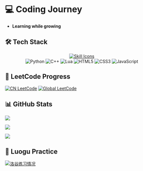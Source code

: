 # 💻 Coding Journey  
- **Learning while growing**

## 🛠 Tech Stack  
<div align="center">
  <a href="#tech-stack">
    <img src="https://skillicons.dev/icons?i=py,cpp,lua,html,css,js&theme=dark&perline=6" 
         alt="Skill Icons">
  </a>
  
  <div>
    <img src="https://img.shields.io/badge/Python-3776AB?style=for-the-badge&logo=python&logoColor=white&color=3776AB&labelColor=000" alt="Python">
    <img src="https://img.shields.io/badge/C++-00599C?style=for-the-badge&logo=cplusplus&logoColor=white&color=00599C&labelColor=000" alt="C++">
    <img src="https://img.shields.io/badge/Lua-2C2D72?style=for-the-badge&logo=lua&logoColor=white&color=2C2D72&labelColor=000" alt="Lua">
    <img src="https://img.shields.io/badge/HTML5-E34F26?style=for-the-badge&logo=html5&logoColor=white&color=E34F26&labelColor=000" alt="HTML5">
    <img src="https://img.shields.io/badge/CSS3-1572B6?style=for-the-badge&logo=css3&logoColor=white&color=1572B6&labelColor=000" alt="CSS3">
    <img src="https://img.shields.io/badge/JavaScript-F7DF1E?style=for-the-badge&logo=javascript&logoColor=white&color=F7DF1E&labelColor=000" alt="JavaScript">
  </div>
</div>

## 🧮 LeetCode Progress
[![CN LeetCode](https://leetcard.jacoblin.cool/kingsley1116?theme=dark&site=cn&ext=heatmap)](https://leetcode.cn/u/Kingsley1116/)
[![Global LeetCode](https://leetcard.jacoblin.cool/kingsley1116?theme=dark&ext=heatmap)](https://leetcode.com/u/Kingsley1116/)

## 📊 GitHub Stats
<img 
  align="center" 
  src="https://github-readme-stat-6b43ag034-kingsley1116.vercel.app/api?username=Kingsley1116&count_private=true&show_icons=true&theme=material-palenight&show=reviews,discussions_started,discussions_answered,prs_merged,prs_merged_percentage&card_width=900&line_height=28" />
  
<img 
  align="center" 
  src="https://github-readme-stat-6b43ag034-kingsley1116.vercel.app/api/top-langs/?username=Kingsley1116&theme=material-palenight&langs_count=20&card_width=900&size_weight=0.5&count_weight=0.5" />
  
<img align="center" src="https://github-readme-stat-6b43ag034-kingsley1116.vercel.app/api/wakatime?username=Kingsley1116&card_width=900" />

## 🎯 Luogu Practice
[![洛谷练习情况](https://luogu-card.vercel.app/practice?id=1579163&card_width=750&dark_mode=true)](https://www.luogu.com.cn/user/1579163)
